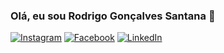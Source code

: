### Olá, eu sou Rodrigo Gonçalves Santana 👋

[![Instagram](https://img.shields.io/badge/-Instagram-ff69b4?style=flat&logo=Instagram&logoColor=white&link=https://www.instagram.com/rodrigo.gsantana)](https://www.instagram.com/rodrigo.gsantana)
[![Facebook](https://img.shields.io/badge/-Facebook-blue?style=flat&logo=Facebook&logoColor=white&link=https://www.facebook.com/rodrigo.goncalves.75641)](https://www.facebook.com/rodrigo.goncalves.75641)
[![LinkedIn](https://img.shields.io/badge/-LinkedIn-blue?style=flat&logo=LinkedIn&logoColor=white&link=https://www.linkedin.com/in/rodrigo-gon%C3%A7alves-santana)](https://www.linkedin.com/in/rodrigo-gon%C3%A7alves-santana/)
